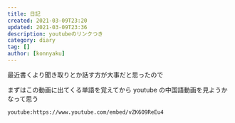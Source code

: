 ```yaml
---
title: 日記
created: 2021-03-09T23:20
updated: 2021-03-09T23:36
description: youtubeのリンクつき
category: diary
tag: []
author: [konnyaku]
---
```


最近書くより聞き取りとか話す方が大事だと思ったので

まずはこの動画に出てくる単語を覚えてから
youtube の中国語動画を見ようかなって思う

`youtube:https://www.youtube.com/embed/vZK6O9ReEu4`
